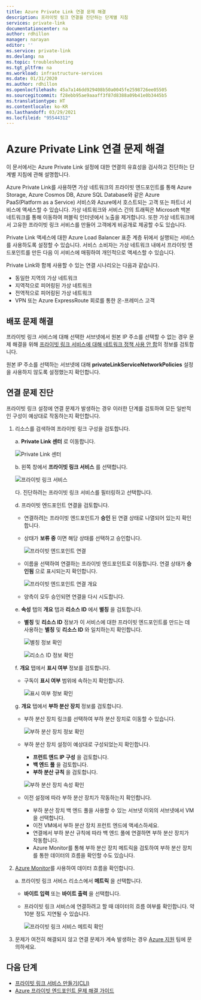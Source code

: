 ```yaml
---
title: Azure Private Link 연결 문제 해결
description: 프라이빗 링크 연결을 진단하는 단계별 지침
services: private-link
documentationcenter: na
author: rdhillon
manager: narayan
editor: ''
ms.service: private-link
ms.devlang: na
ms.topic: troubleshooting
ms.tgt_pltfrm: na
ms.workload: infrastructure-services
ms.date: 01/31/2020
ms.author: rdhillon
ms.openlocfilehash: 45a7a146dd929408b50a0045fe2598726ee05505
ms.sourcegitcommit: f28ebb95ae9aaaff3f87d8388a09b41e0b3445b5
ms.translationtype: HT
ms.contentlocale: ko-KR
ms.lasthandoff: 03/29/2021
ms.locfileid: "95544312"
---
```

# <a name="troubleshoot-azure-private-link-connectivity-problems"></a>Azure Private Link 연결 문제 해결

이 문서에서는 Azure Private Link 설정에 대한 연결의 유효성을 검사하고 진단하는 단계별 지침에 관해 설명합니다.

Azure Private Link를 사용하면 가상 네트워크의 프라이빗 엔드포인트를 통해 Azure Storage, Azure Cosmos DB, Azure SQL Database와 같은 Azure PaaS(Platform as a Service) 서비스와 Azure에서 호스트되는 고객 또는 파트너 서비스에 액세스할 수 있습니다. 가상 네트워크와 서비스 간의 트래픽은 Microsoft 백본 네트워크를 통해 이동하여 퍼블릭 인터넷에서 노출을 제거합니다. 또한 가상 네트워크에서 고유한 프라이빗 링크 서비스를 만들어 고객에게 비공개로 제공할 수도 있습니다.

Private Link 액세스에 대한 Azure Load Balancer 표준 계층 뒤에서 실행되는 서비스를 사용하도록 설정할 수 있습니다. 서비스 소비자는 가상 네트워크 내에서 프라이빗 엔드포인트를 만든 다음 이 서비스에 매핑하여 개인적으로 액세스할 수 있습니다.

Private Link와 함께 사용할 수 있는 연결 시나리오는 다음과 같습니다.

- 동일한 지역의 가상 네트워크
- 지역적으로 피어링된 가상 네트워크
- 전역적으로 피어링된 가상 네트워크
- VPN 또는 Azure ExpressRoute 회로를 통한 온-프레미스 고객

## <a name="deployment-troubleshooting"></a>배포 문제 해결

프라이빗 링크 서비스에 대해 선택한 서브넷에서 원본 IP 주소를 선택할 수 없는 경우 문제 해결을 위해 [프라이빗 링크 서비스에 대해 네트워크 정책 사용 안 함](./disable-private-link-service-network-policy.md)의 정보를 검토합니다.

원본 IP 주소를 선택하는 서브넷에 대해 **privateLinkServiceNetworkPolicies** 설정을 사용하지 않도록 설정했는지 확인합니다.

## <a name="diagnose-connectivity-problems"></a>연결 문제 진단

프라이빗 링크 설정에 연결 문제가 발생하는 경우 이러한 단계를 검토하여 모든 일반적인 구성이 예상대로 작동하는지 확인합니다.

1. 리소스를 검색하여 프라이빗 링크 구성을 검토합니다.

    a. **Private Link 센터** 로 이동합니다.

      ![Private Link 센터](./media/private-link-tsg/private-link-center.png)

    b. 왼쪽 창에서 **프라이빗 링크 서비스** 를 선택합니다.

      ![프라이빗 링크 서비스](./media/private-link-tsg/private-link-service.png)

    다. 진단하려는 프라이빗 링크 서비스를 필터링하고 선택합니다.

    d. 프라이빗 엔드포인트 연결을 검토합니다.
     - 연결하려는 프라이빗 엔드포인트가 **승인** 된 연결 상태로 나열되어 있는지 확인합니다.
     - 상태가 **보류 중** 이면 해당 상태를 선택하고 승인합니다.

       ![프라이빗 엔드포인트 연결](./media/private-link-tsg/pls-private-endpoint-connections.png)

     - 이름을 선택하여 연결하는 프라이빗 엔드포인트로 이동합니다. 연결 상태가 **승인됨** 으로 표시되는지 확인합니다.

       ![프라이빗 엔드포인트 연결 개요](./media/private-link-tsg/pls-private-endpoint-overview.png)

     - 양측이 모두 승인되면 연결을 다시 시도합니다.

    e. **속성** 탭의 **개요** 탭과 **리소스 ID** 에서 **별칭** 을 검토합니다.
     - **별칭** 및 **리소스 ID** 정보가 이 서비스에 대한 프라이빗 엔드포인트를 만드는 데 사용하는 **별칭** 및 **리소스 ID** 와 일치하는지 확인합니다.

       ![별칭 정보 확인](./media/private-link-tsg/pls-overview-pane-alias.png)

       ![리소스 ID 정보 확인](./media/private-link-tsg/pls-properties-pane-resourceid.png)

    f. **개요** 탭에서 **표시 여부** 정보를 검토합니다.
     - 구독이 **표시 여부** 범위에 속하는지 확인합니다.

       ![표시 여부 정보 확인](./media/private-link-tsg/pls-overview-pane-visibility.png)

    g. **개요** 탭에서 **부하 분산 장치** 정보를 검토합니다.
     - 부하 분산 장치 링크를 선택하여 부하 분산 장치로 이동할 수 있습니다.

       ![부하 분산 장치 정보 확인](./media/private-link-tsg/pls-overview-pane-ilb.png)

     - 부하 분산 장치 설정이 예상대로 구성되었는지 확인합니다.
       - **프런트 엔드 IP 구성** 을 검토합니다.
       - **백 엔드 풀** 을 검토합니다.
       - **부하 분산 규칙** 을 검토합니다.

       ![부하 분산 장치 속성 확인](./media/private-link-tsg/pls-ilb-properties.png)

     - 이전 설정에 따라 부하 분산 장치가 작동하는지 확인합니다.
       - 부하 분산 장치 백 엔드 풀을 사용할 수 있는 서브넷 이외의 서브넷에서 VM을 선택합니다.
       - 이전 VM에서 부하 분산 장치 프런트 엔드에 액세스하세요.
       - 연결에서 부하 분산 규칙에 따라 백 엔드 풀에 연결하면 부하 분산 장치가 작동합니다.
       - Azure Monitor를 통해 부하 분산 장치 메트릭을 검토하여 부하 분산 장치를 통한 데이터의 흐름을 확인할 수도 있습니다.

1. [Azure Monitor](../azure-monitor/overview.md)를 사용하여 데이터 흐름을 확인합니다.

    a. 프라이빗 링크 서비스 리소스에서 **메트릭** 을 선택합니다.
     - **바이트 입력** 또는 **바이트 출력** 을 선택합니다.
     - 프라이빗 링크 서비스에 연결하려고 할 때 데이터의 흐름 여부를 확인합니다. 약 10분 정도 지연될 수 있습니다.

       ![프라이빗 링크 서비스 메트릭 확인](./media/private-link-tsg/pls-metrics.png)

1. 문제가 여전히 해결되지 않고 연결 문제가 계속 발생하는 경우 [Azure 지원](https://ms.portal.azure.com/#blade/Microsoft_Azure_Support/HelpAndSupportBlade/overview) 팀에 문의하세요.

## <a name="next-steps"></a>다음 단계

 * [프라이빗 링크 서비스 만들기(CLI)](./create-private-link-service-cli.md)
 * [Azure 프라이빗 엔드포인트 문제 해결 가이드](troubleshoot-private-endpoint-connectivity.md)